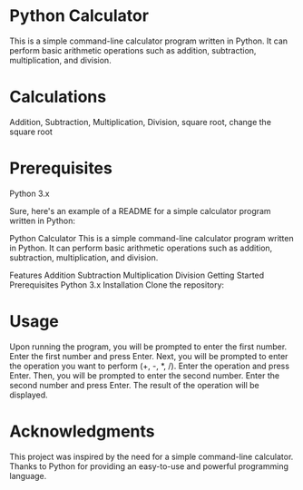 # Python Calculator
This is a simple command-line calculator program written in Python. It can perform basic arithmetic operations such as addition, subtraction, multiplication, and division.

# Calculations
Addition,
Subtraction,
Multiplication,
Division,
square root,
change the square root

# Prerequisites
Python 3.x


Sure, here's an example of a README for a simple calculator program written in Python:

Python Calculator
This is a simple command-line calculator program written in Python. It can perform basic arithmetic operations such as addition, subtraction, multiplication, and division.

Features
Addition
Subtraction
Multiplication
Division
Getting Started
Prerequisites
Python 3.x
Installation
Clone the repository:

# Usage
Upon running the program, you will be prompted to enter the first number.
Enter the first number and press Enter.
Next, you will be prompted to enter the operation you want to perform (+, -, *, /).
Enter the operation and press Enter.
Then, you will be prompted to enter the second number.
Enter the second number and press Enter.
The result of the operation will be displayed.

# Acknowledgments
This project was inspired by the need for a simple command-line calculator.
Thanks to Python for providing an easy-to-use and powerful programming language.
